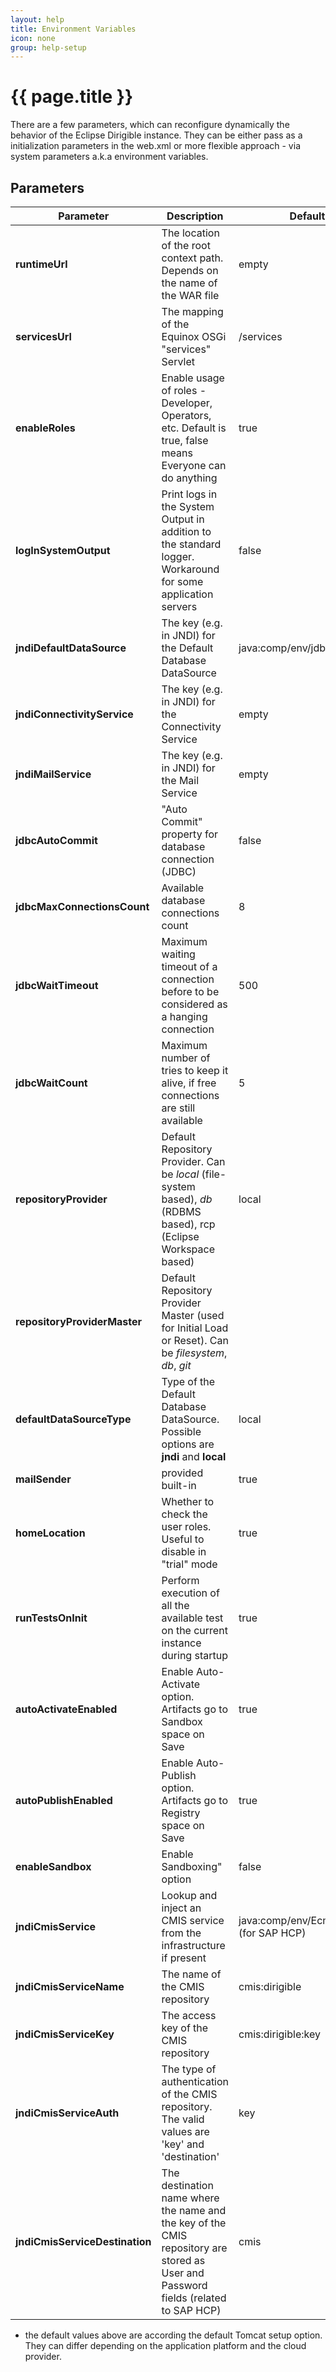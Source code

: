 ```yaml
---
layout: help
title: Environment Variables
icon: none
group: help-setup
---
```


{{ page.title }}
===

There are a few parameters, which can reconfigure dynamically the behavior of the Eclipse Dirigible instance. They can be either pass as a initialization parameters in the web.xml or more flexible approach - via system parameters a.k.a environment variables.


Parameters
---

Parameter     | Description | Default*
------------ | ----------- | --------
**runtimeUrl**   | The location of the root context path. Depends on the name of the WAR file | empty
**servicesUrl**   | The mapping of the Equinox OSGi "services" Servlet | /services
**enableRoles**   | Enable usage of roles - Developer, Operators, etc. Default is true, false means Everyone can do anything | true
**logInSystemOutput**   | Print logs in the System Output in addition to the standard logger. Workaround for some application servers | false
**jndiDefaultDataSource**   | The key (e.g. in JNDI) for the Default Database DataSource | java:comp/env/jdbc/DefaultDB
**jndiConnectivityService**   | The key (e.g. in JNDI) for the Connectivity Service  | empty
**jndiMailService**   | The key (e.g. in JNDI) for the Mail Service | empty
**jdbcAutoCommit**   | "Auto Commit" property for database connection (JDBC) | false
**jdbcMaxConnectionsCount**   | Available database connections count | 8
**jdbcWaitTimeout**   | Maximum waiting timeout of a connection before to be considered as a hanging connection | 500
**jdbcWaitCount**   | Maximum number of tries to keep it alive, if free connections are still available | 5
**repositoryProvider**   | Default Repository Provider. Can be *local* (file-system based), *db* (RDBMS based), rcp (Eclipse Workspace based)  | local
**repositoryProviderMaster**   | Default Repository Provider Master (used for Initial Load or Reset). Can be *filesystem*, *db*, *git* | 
**defaultDataSourceType**   | Type of the Default Database DataSource. Possible options are **jndi** and **local** | local
**mailSender**   | provided built-in | true
**homeLocation**   | Whether to check the user roles. Useful to disable in "trial" mode | true
**runTestsOnInit**   | Perform execution of all the available test on the current instance during startup | true
**autoActivateEnabled**   | Enable Auto-Activate option. Artifacts go to Sandbox space on Save | true
**autoPublishEnabled**   | Enable Auto-Publish option. Artifacts go to Registry space on Save | true
**enableSandbox**   | Enable Sandboxing" option | false
**jndiCmisService**   | Lookup and inject an CMIS service from the infrastructure if present | java:comp/env/EcmService (for SAP HCP)
**jndiCmisServiceName**   | The name of the CMIS repository | cmis:dirigible
**jndiCmisServiceKey**   | The access key of the CMIS repository | cmis:dirigible:key
**jndiCmisServiceAuth**   | The type of authentication of the CMIS repository. The valid values are 'key' and 'destination' | key
**jndiCmisServiceDestination**   | The destination name where the name and the key of the CMIS repository are stored as User and Password fields (related to SAP HCP) | cmis







* the default values above are according the default Tomcat setup option. They can differ depending on the application platform and the cloud provider.

